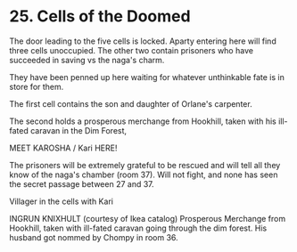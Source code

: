 # 25. Cells of the Doomed

The door leading to the five cells is locked.  Aparty entering here
will find three cells unoccupied.  The other two contain prisoners
who have succeeded in saving vs the naga's charm.

They have been penned up here waiting for whatever unthinkable fate is
in store for them.

The first cell contains the son and daughter of Orlane's carpenter.

The second holds a prosperous merchange from Hookhill, taken with his
ill-fated caravan in the Dim Forest,

MEET KAROSHA / Kari HERE!

The prisoners will be extremely grateful to be rescued and will tell
all they know of the naga's chamber (room 37).  Will not fight, and
none has seen the secret passage between 27 and 37.


Villager in the cells with Kari

INGRUN KNIXHULT  (courtesy of Ikea catalog)
  Prosperous Merchange from Hookhill, taken with ill-fated caravan going through
  the dim forest.  His husband got nommed by Chompy in room 36.

